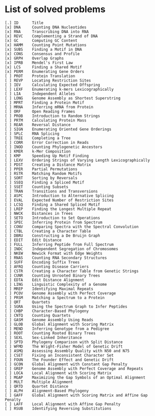 # List of solved problems

	[.]	ID		Title
	[x]	DNA		Counting DNA Nucleotides
	[x]	RNA		Transcribing DNA into RNA
	[x]	REVC	Complementing a Strand of DNA
	[x]	GC		Computing GC Content
	[x]	HAMM	Counting Point Mutations
	[x]	SUBS	Finding a Motif in DNA
	[x]	CONS	Consensus and Profile
	[x]	GRPH	Overlap Graphs
	[x]	IPRB	Mendel's First Law
	[x]	LCS		Finding a Shared Motif
	[x]	PERM	Enumerating Gene Orders
	[ ]	PROT	Protein Translation
	[ ]	REVP	Locating Restriction Sites
	[ ]	IEV		Calculating Expected Offspring
	[ ]	LEXF	Enumerating k-mers Lexicographically
	[ ]	LIA		Independent Alleles
	[ ]	LONG	Genome Assembly as Shortest Superstring
	[ ]	MPRT	Finding a Protein Motif
	[ ]	MRNA	Inferring mRNA from Protein
	[ ]	ORF		Open Reading Frames
	[ ]	PROB	Introduction to Random Strings
	[ ]	PRTM	Calculating Protein Mass
	[ ]	REAR	Reversal Distance
	[ ]	SIGN	Enumerating Oriented Gene Orderings
	[ ]	SPLC	RNA Splicing
	[ ]	TREE	Completing a Tree
	[ ]	CORR	Error Correction in Reads
	[ ]	INOD	Counting Phylogenetic Ancestors
	[ ]	KMER	k-Mer Composition
	[ ]	KMP		Speeding Up Motif Finding
	[ ]	LEXV	Ordering Strings of Varying Length Lexicographically
	[ ]	PDST	Creating a Distance Matrix
	[ ]	PPER	Partial Permutations
	[ ]	RSTR	Matching Random Motifs
	[ ]	SORT	Sorting by Reversals
	[ ]	SSEQ	Finding a Spliced Motif
	[ ]	SSET	Counting Subsets
	[ ]	TRAN	Transitions and Transversions
	[ ]	ASPC	Introduction to Alternative Splicing
	[ ]	EVAL	Expected Number of Restriction Sites
	[ ]	LCSQ	Finding a Shared Spliced Motif
	[ ]	LREP	Finding the Longest Multiple Repeat
	[ ]	NWCK	Distances in Trees
	[ ]	SETO	Introduction to Set Operations
	[ ]	SPEC	Inferring Protein from Spectrum
	[ ]	CONV	Comparing Spectra with the Spectral Convolution
	[ ]	CTBL	Creating a Character Table
	[ ]	DBRU	Constructing a De Bruijn Graph
	[ ]	EDIT	Edit Distance
	[ ]	FULL	Inferring Peptide from Full Spectrum
	[ ]	INDC	Independent Segregation of Chromosomes
	[ ]	NKEW	Newick Format with Edge Weights
	[ ]	RNAS	Counting RNA Secondary Structures
	[ ]	SUFF	Encoding Suffix Trees
	[ ]	AFRQ	Counting Disease Carriers
	[ ]	CSTR	Creating a Character Table from Genetic Strings
	[ ]	CUNR	Counting Unrooted Binary Trees
	[ ]	EDTA	Edit Distance Alignment
	[ ]	LING	Linguistic Complexity of a Genome
	[ ]	MREP	Identifying Maximal Repeats
	[ ]	PCOV	Genome Assembly with Perfect Coverage
	[ ]	PRSM	Matching a Spectrum to a Protein
	[ ]	QRT		Quartets
	[ ]	SGRA	Using the Spectrum Graph to Infer Peptides
	[ ]	CHBP	Character-Based Phylogeny
	[ ]	CNTQ	Counting Quartets
	[ ]	GASM	Genome Assembly Using Reads
	[ ]	GLOB	Global Alignment with Scoring Matrix
	[ ]	MEND	Inferring Genotype from a Pedigree
	[ ]	ROOT	Counting Rooted Binary Trees
	[ ]	SEXL	Sex-Linked Inheritance
	[ ]	SPTD	Phylogeny Comparison with Split Distance
	[ ]	WFMD	The Wright-Fisher Model of Genetic Drift
	[ ]	ASMQ	Assessing Assembly Quality with N50 and N75
	[ ]	CSET	Fixing an Inconsistent Character Set
	[ ]	FOUN	The Founder Effect and Genetic Drift
	[ ]	GCON	Global Alignment with Constant Gap Penalty
	[ ]	GREP	Genome Assembly with Perfect Coverage and Repeats
	[ ]	LOCA	Local Alignment with Scoring Matrix
	[ ]	MGAP	Maximizing the Gap Symbols of an Optimal Alignment
	[ ]	MULT	Multiple Alignment
	[ ]	QRTD	Quartet Distance
	[ ]	ALPH	Alignment-Based Phylogeny
	[ ]	GAFF	Global Alignment with Scoring Matrix and Affine Gap Penalty
	[ ]	LAFF	Local Alignment with Affine Gap Penalty
	[ ]	RSUB	Identifying Reversing Substitutions